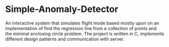 # Simple-Anomaly-Detector

An interactive system that simulates flight mode based mostly upon on an implementation of find the regression line from a collection of points and the minimal enclosing circle problem. The project is written in C, implements different design patterns and communication with server.
